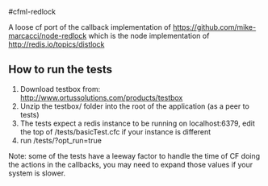 #cfml-redlock

A loose cf port of the callback implementation of https://github.com/mike-marcacci/node-redlock which is the node implementation of http://redis.io/topics/distlock
 
## How to run the tests
 
1. Download testbox from: http://www.ortussolutions.com/products/testbox
2. Unzip the testbox/ folder into the root of the application (as a peer to tests)
3. The tests expect a redis instance to be running on localhost:6379, edit the top of /tests/basicTest.cfc if your instance is different
3. run /tests/?opt_run=true

Note: some of the tests have a leeway factor to handle the time of CF doing the actions in the callbacks, you may need to expand those values if your system is slower.


